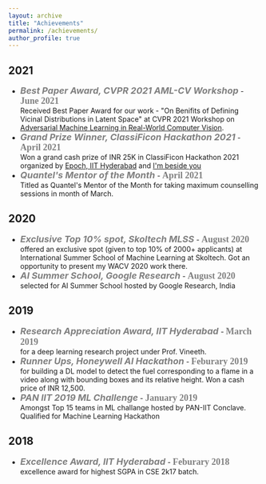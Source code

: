 ```yaml
---
layout: archive
title: "Achievements"
permalink: /achievements/
author_profile: true
---
```


## 2021
- <span style="color:gray"><b><font size=4> <i>Best Paper Award, CVPR 2021 AML-CV Workshop </i></font></b></span> - <span style="color:gray"><b><font size=4 face=courrier>June 2021</font></b></span><br/>
Received Best Paper Award for our work - "On Benifits of Defining Vicinal Distributions in Latent Space" at CVPR 2021 Workshop on [Adversarial Machine
Learning in Real-World Computer Vision](https://aisecure-workshop.github.io/amlcvpr2021/). 
- <span style="color:gray"><b><font size=4> <i>Grand Prize Winner, ClassiFicon Hackathon 2021 </i></font></b></span> - <span style="color:gray"><b><font size=4 face=courrier>April 2021 </font></b></span><br/>
Won a grand cash prize of INR 25K in ClassiFicon Hackathon 2021 organized by [Epoch, IIT Hyderabad](https://github.com/IITH-Epoch) and [I'm beside you](https://www.imbesideyou.com/)
- <span style="color:gray"><b><font size=4><i>Quantel's Mentor of the Month </i></font></b></span> - <span style="color:gray"><b><font size=4 face=courrier>April 2021 </font></b></span><br/>
Titled as Quantel's Mentor of the Month for taking maximum counselling sessions in month of March.

## 2020
- <span style="color:gray"><b><font size=4> <i>Exclusive Top 10% spot, Skoltech MLSS </i></font></b></span> - <span style="color:gray"><b><font size=4 face=courrier>August 2020 </font></b></span><br/>
offered an exclusive spot (given to top 10% of 2000+ applicants) at International Summer School of Machine Learning at Skoltech. Got an opportunity to present my WACV 2020 work there. 
- <span style="color:gray"><b><font size=4><i>AI Summer School, Google Research</i></font></b></span> - <span style="color:gray"><b><font size=4 face=courrier>August 2020 </font></b></span><br/>
selected for AI Summer School hosted by Google Research, India

## 2019
- <span style="color:gray"><b><font size=4><i>Research Appreciation Award, IIT Hyderabad </i></font></b></span> - <span style="color:gray"><b><font size=4 face=courrier>March 2019</font></b></span><br/>
for a deep learning research project under Prof. Vineeth.
- <span style="color:gray"><b><font size=4><i>Runner Ups, Honeywell AI Hackathon</i></font></b></span> - <span style="color:gray"><b><font size=4 face=courrier>Feburary 2019</font></b></span><br/>
for building a DL model to detect the fuel corresponding to a flame in a video along with bounding boxes and its relative height. Won a cash price of INR 12,500.
- <span style="color:gray"><b><font size=4><i>PAN IIT 2019 ML Challenge</i></font></b></span> - <span style="color:gray"><b><font size=4 face=courrier>January 2019</font></b></span><br/>
Amongst Top 15 teams in ML challange hosted by PAN-IIT Conclave. Qualified for Machine Learning Hackathon

## 2018
- <span style="color:gray"><b><font size=4><i>Excellence Award, IIT Hyderabad </i></font></b></span> - <span style="color:gray"><b><font size=4 face=courrier>Feburary 2018</font></b></span><br/>
excellence award for highest SGPA in CSE 2k17 batch.

<!-- ## 2017
- <span style="color:gray"><b><font size=4><i>District Topper, JEE MAINS 2017 </i></font></b></span><br/>
Faridabad district topper for obtaining AIR 232 in JEE MAINS 2017 
- <span style="color:gray"><b><font size=4><i>National Top 1%, NSEP 2017 </i></font></b></span> <br/> 
among National top 1\% of students qualified for InPhO.
- <span style="color:gray"><b><font size=4><i>KVPY 2017 Fellowship Award </i></font></b></span><br/> scholarship for obtaining AIR 34 in SX stream. -->
